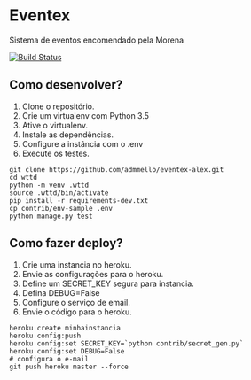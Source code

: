 # Eventex

Sistema de eventos encomendado pela Morena


[![Build Status](https://travis-ci.org/admmello/eventex-alex.svg?branch=master)](https://travis-ci.org/admmello/eventex-alex)


## Como desenvolver?

1. Clone o repositório.
2. Crie um virtualenv com Python 3.5
3. Ative o virtualenv.
4. Instale as dependências.
5. Configure a instância com o .env
6. Execute os testes.

```console
git clone https://github.com/admmello/eventex-alex.git
cd wttd
python -m venv .wttd
source .wttd/bin/activate
pip install -r requirements-dev.txt
cp contrib/env-sample .env
python manage.py test
```

## Como fazer deploy?

1. Crie uma instancia no heroku.
2. Envie as configurações para o heroku.
3. Define um SECRET_KEY segura para instancia.
4. Defina DEBUG=False
5. Configure o serviço de email.
6. Envie o código para o heroku.

```console
heroku create minhainstancia
heroku config:push
heroku config:set SECRET_KEY=`python contrib/secret_gen.py`
heroku config:set DEBUG=False
# configura o e-mail
git push heroku master --force 
```